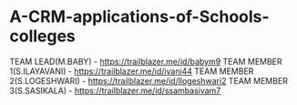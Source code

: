 # A-CRM-applications-of-Schools-colleges

TEAM LEAD(M.BABY) - https://trailblazer.me/id/babym9 
TEAM MEMBER 1(S.ILAYAVANI) - https://trailblazer.me/id/ivani44
TEAM MEMBER 2(S.LOGESHWARI) - https://trailblazer.me/id/llogeshwari2
TEAM MEMBER 3(S.SASIKALA) - https://trailblazer.me/id/ssambasivam7
